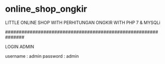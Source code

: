 # online_shop_ongkir
LITTLE ONLINE SHOP WITH PERHITUNGAN ONGKIR WITH PHP 7 & MYSQLi

###############################################################

LOGIN ADMIN

username : admin
password : admin

